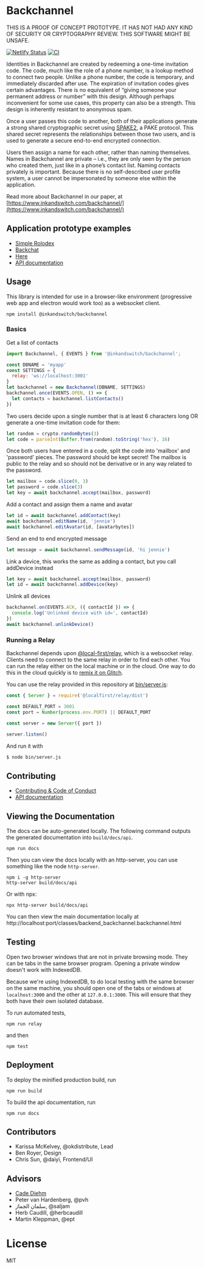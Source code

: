 # Backchannel

THIS IS A PROOF OF CONCEPT PROTOTYPE. IT HAS NOT HAD ANY KIND OF SECURITY OR
CRYPTOGRAPHY REVIEW. THIS SOFTWARE MIGHT BE UNSAFE.

[![Netlify Status](https://api.netlify.com/api/v1/badges/b91ac61c-abc1-40d0-9563-e05c189190ae/deploy-status)](https://app.netlify.com/sites/backchannel/deploys) [![CI](https://github.com/inkandswitch/backchannel/actions/workflows/ci.yml/badge.svg)](https://github.com/inkandswitch/backchannel/actions)

Identities in Backchannel are created by redeeming a one-time invitation code. The code, much like the role of a phone number, is a lookup method to connect two people. Unlike a phone number, the code is temporary, and immediately discarded after use. The expiration of invitation codes gives certain advantages. There is no equivalent of “giving someone your permanent address or number” with this design. Although perhaps inconvenient for some use cases, this property can also be a strength. This design is inherently resistant to anonymous spam.

Once a user passes this code to another, both of their applications generate a strong shared cryptographic secret using [SPAKE2](https://npmjs.org/spake2-wasm), a PAKE protocol. This shared secret represents the relationships between those two users, and is used to generate a secure end-to-end encrypted connection. 

Users then assign a name for each other, rather than naming themselves. Names in Backchannel are private – i.e., they are only seen by the person who created them, just like in a phone’s contact list. Naming contacts privately is important. Because there is no self-described user profile system, a user cannot be impersonated by someone else within the application. 

Read more about Backchannel in our paper, at [https://www.inkandswitch.com/backchannel/](https://www.inkandswitch.com/backchannel/)

## Application prototype examples

* [Simple Rolodex](example/index.js)
* [Backchat](https://github.com/inkandswitch/backchat)
* [Here](https://github.com/inkandswitch/here)
* [API documentation](https://backchannel.netlify.app/docs/api/)

## Usage

This library is intended for use in a browser-like environment (progressive web app and electron would work too) as a websocket client. 

```
npm install @inkandswitch/backchannel
```


### Basics 

Get a list of contacts

```js
import Backchannel, { EVENTS } from '@inkandswitch/backchannel';

const DBNAME = 'myapp'
const SETTINGS = {
  relay: 'ws://localhost:3001'
}
let backchannel = new Backchannel(DBNAME, SETTINGS)
backchannel.once(EVENTS.OPEN, () => {
  let contacts = backchannel.listContacts()
})
```

Two users decide upon a single number that is at least 6 characters long OR generate a one-time invitation code for them:

```js
let random = crypto.randomBytes(3)
let code = parseInt(Buffer.from(random).toString('hex'), 16)
```


Once both users have entered in a code, split the code into 'mailbox' and
'password' pieces. The password should be kept secret! The mailbox is public to
the relay and so should not be derivative or in any way related to the password.

```js
let mailbox = code.slice(0, 3)
let password = code.slice(3)
let key = await backchannel.accept(mailbox, password)
```

Add a contact and assign them a name and avatar

```js
let id = await backchannel.addContact(key)
await backchannel.editName(id, 'jennie')
await backchannel.editAvatar(id, [avatarbytes])
```

Send an end to end encrypted message

```js
let message = await backchannel.sendMessage(id, 'hi jennie')
```

Link a device, this works the same as adding a contact, but you call addDevice instead
```js
let key = await backchannel.accept(mailbox, password)
let id = await backchannel.addDevice(key)
```

Unlink all devices

```js
backchannel.on(EVENTS.ACK, ({ contactId }) => {
  console.log('Unlinked device with id=', contactId)
})
await backchannel.unlinkDevice()
```

### Running a Relay

Backchannel depends upon [@local-first/relay](https://github.com/local-first-web/relay), which is a websocket relay. Clients need to connect to the same relay in order to find each other. You can run the relay either on the local machine or in the cloud. One way to do this in the cloud quickly is to [remix it on Glitch](https://glitch.com/edit/#!/import/github/local-first-web/relay-deployable).

You can use the relay provided in this repository at [bin/server.js](bin/server.js):

```js
const { Server } = require('@localfirst/relay/dist')

const DEFAULT_PORT = 3001 
const port = Number(process.env.PORT) || DEFAULT_PORT

const server = new Server({ port })

server.listen()
```

And run it with

```bash
$ node bin/server.js
```

## Contributing

* [Contributing & Code of Conduct](docs/contributing.md)
* [API documentation](https://backchannel.netlify.app/docs/api/)

## Viewing the Documentation

The docs can be auto-generated locally. The following command outputs the generated documentation into
`build/docs/api`. 

```
npm run docs
```

Then you can view the docs locally with an http-server, you can use something
like the node `http-server`.

```
npm i -g http-server
http-server build/docs/api
```

Or with npx:

```
npx http-server build/docs/api
```

You can then view the main documentation locally at http://localhost:port/classes/backend_backchannel.backchannel.html


## Testing

Open two browser windows that are not in private browsing mode. They can be
tabs in the same browser program. Opening a private window doesn't work with
IndexedDB.

Because we're using IndexedDB, to do local testing with the same browser on the
same machine, you should open one of the tabs or windows at
```localhost:3000``` and the other at ```127.0.0.1:3000```. This will ensure
that they both have their own isolated database.

To run automated tests, 

```
npm run relay
```

and then

```
npm test
```

## Deployment

To deploy the minified production build, run

```npm run build```

To build the api documentation, run

```npm run docs```


## Contributors

* Karissa McKelvey, @okdistribute, Lead 
* Ben Royer, Design
* Chris Sun, @daiyi, Frontend/UI

## Advisors

* [Cade Diehm](https://shiba.computer/)
* Peter van Hardenberg, @pvh
* سلمان الجماز, @saljam
* Herb Caudill, @herbcaudill
* Martin Kleppman, @ept

# License

MIT
